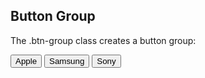 <!DOCTYPE html>
<html lang="en">
<head>
  <title>Bootstrap Example</title>
  <meta charset="utf-8">
  <meta name="viewport" content="width=device-width, initial-scale=1">
  <link href="https://cdn.jsdelivr.net/npm/bootstrap@5.1.2/dist/css/bootstrap.min.css" rel="stylesheet">
  <script src="https://cdn.jsdelivr.net/npm/bootstrap@5.1.2/dist/js/bootstrap.bundle.min.js"></script>
</head>
<body>

<div class="container mt-3">
  <h2>Button Group</h2>
  <p>The .btn-group class creates a button group:</p>
  <div class="btn-group">
    <button type="button" class="btn btn-primary">Apple</button>
    <button type="button" class="btn btn-primary">Samsung</button>
    <button type="button" class="btn btn-primary">Sony</button>
  </div>
</div>

</body>
</html>
